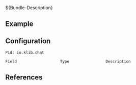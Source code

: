 # 

${Bundle-Description}

## Example

## Configuration

	Pid: io.klib.chat
	
	Field					Type				Description
		
	
## References

